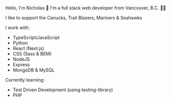 Hello, I'm Nicholas 👋 I'm a full stack web developer from Vancouver, B.C. 🚵‍♂️ 

I like to support the Canucks, Trail Blazers, Mariners & Seahawks

I work with: 
- TypeScript/JavaScript
- Python
- React (Next.js)
- CSS (Sass & BEM)
- NodeJS
- Express
- MongoDB & MySQL

Currently learning: 
- Test Driven Development (using testing-library)
- PHP

